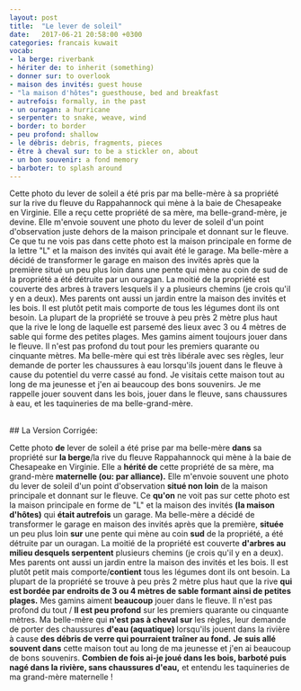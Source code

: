 ```yaml
---
layout: post
title:  "Le lever de soleil"
date:   2017-06-21 20:58:00 +0300
categories: francais kuwait
vocab:
- la berge: riverbank
- hériter de: to inherit (something)
- donner sur: to overlook
- maison des invités: guest house
- "la maison d'hôtes": guesthouse, bed and breakfast
- autrefois: formally, in the past
- un ouragan: a hurricane
- serpenter: to snake, weave, wind
- border: to border
- peu profond: shallow
- le débris: debris, fragments, pieces
- être à cheval sur: to be a stickler on, about
- un bon souvenir: a fond memory
- barboter: to splash around
---
```

Cette photo du lever de soleil a été pris par ma belle-mère à sa propriété sur la rive du fleuve du Rappahannock qui mène à la baie de Chesapeake en Virginie. Elle a reçu cette propriété de sa mère, ma belle-grand-mère, je devine. Elle m'envoie souvent une photo du lever de soleil d'un point d'observation juste dehors de la maison principale et donnant sur le fleuve. Ce que tu ne vois pas dans cette photo est la maison principale en forme de la lettre "L" et la maison des invités qui avait été le garage. Ma belle-mère a décidé de transformer le garage en maison des invités après que la première situé un peu plus loin dans une pente qui mène au coin de sud de la propriété a été détruite par un ouragan. La moitié de la propriété est couverte des arbres à travers lesquels il y a plusieurs chemins (je crois qu'il y en a deux). Mes parents ont aussi un jardin entre la maison des invités et les bois. Il est plutôt petit mais comporte de tous les légumes dont ils ont besoin. La plupart de la propriété se trouve à peu près 2 mètre plus haut que la rive le long de laquelle est parsemé des lieux avec 3 ou 4 mètres de sable qui forme des petites plages. Mes gamins aiment toujours jouer dans le fleuve. Il n'est pas profond du tout pour les premiers quarante ou cinquante mètres. Ma belle-mère qui est très libérale avec ses règles, leur demande de porter les chaussures à eau lorsqu'ils jouent dans le fleuve à cause du potentiel du verre cassé au fond. Je visitais cette maison tout au long de ma jeunesse et j'en ai beaucoup des bons souvenirs. Je me rappelle jouer souvent dans les bois, jouer dans le fleuve, sans chaussures à eau, et les taquineries de ma belle-grand-mère.

<br/>
## La Version Corrigée:  
<br/>  

Cette photo **de** lever de soleil a été prise par ma belle-mère **dans** sa propriété sur **la berge**/la rive du fleuve Rappahannock qui mène à la baie de Chesapeake en Virginie.  Elle a **hérité de** cette propriété de sa mère, ma grand-mère **maternelle (ou: par alliance).**  Elle m'envoie souvent une photo du lever de soleil d'un point d'observation **situé non loin** de la maison principale et donnant sur le fleuve.  Ce **qu'on** ne voit pas sur cette photo est la maison principale en forme de "L" et la maison des invités **(la maison d'hôtes)** qui **était autrefois** un garage.  Ma belle-mère a décidé de transformer le garage en maison des invités après que la première, **située** un peu plus loin **sur** une pente qui mène au coin **sud** de la propriété, a été détruite par un ouragan.  La moitié de la propriété est couverte **d'arbres au milieu desquels serpentent** plusieurs chemins (je crois qu'il y en a deux).  Mes parents ont aussi un jardin entre la maison des invités et les bois.  Il est plutôt petit mais comporte/**contient** tous les légumes dont ils ont besoin.  La plupart de la propriété se trouve à peu près 2 mètre plus haut que la rive **qui est bordée par endroits de 3 ou 4 mètres de sable formant ainsi de petites plages.** Mes gamins aiment **beaucoup** jouer dans le fleuve.  Il n'est pas profond du tout / **Il est peu profond** sur les premiers quarante ou cinquante mètres.  Ma belle-mère qui **n'est pas à cheval sur** les règles, leur demande de porter des chaussures **d'eau (aquatique)** lorsqu'ils jouent dans la rivière à cause **des débris de verre qui pourraient traîner au fond.**  **Je suis allé souvent dans** cette maison tout au long de ma jeunesse et j'en ai beaucoup de bons souvenirs.  **Combien de fois ai-je joué dans les bois, barboté puis nagé dans la rivière, sans chaussures d'eau,** et entendu les taquineries de ma grand-mère maternelle !
